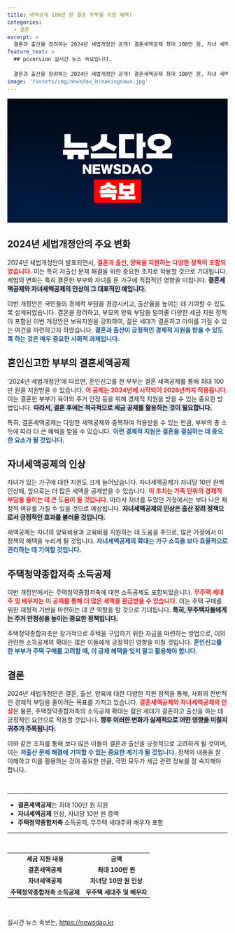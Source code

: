 ```yaml
---
title: 세액공제 100만 원 결혼 부부를 위한 혜택!
categories:
  - 결혼
excerpt: >
  결혼과 출산을 장려하는 2024년 세법개정안 공개! 결혼세액공제 최대 100만 원, 자녀 세액공제 인상, 주택청약 소득공제 확대 등 혜택이 가득합니다. 놓치지 마세요!
feature_text: >
  ## pcversion 실시간 뉴스 속보입니다.

  결혼과 출산을 장려하는 2024년 세법개정안 공개! 결혼세액공제 최대 100만 원, 자녀 세액공제 인상, 주택청약 소득공제 확대 등 혜택이 가득합니다. 놓치지 마세요!
image: '/assets/img/newsdao_breakingnews.jpg'
---
```


<p><img src="/assets/img/newsdao_breakingnews.jpg" alt="pcversion 속보" /></p>

<h2 data-ke-size="size26">2024년 세법개정안의 주요 변화</h2>

<p data-ke-size="size16">2024년 세법개정안이 발표되면서, <b><span style="color: #ee2323;">결혼과 출산, 양육을 지원하는 다양한 정책이 포함되었습니다.</span></b> 이는 특히 저출산 문제 해결을 위한 중요한 조치로 작용할 것으로 기대됩니다. 세법의 변화는 특히 결혼한 부부와 자녀를 둔 가구에 직접적인 영향을 미칩니다. <b><span style="background-color: #21538527;">결혼세액공제와 자녀세액공제의 인상이 그 대표적인 예입니다.</span></b></p>

<p data-ke-size="size16">이번 개정안은 국민들의 경제적 부담을 경감시키고, 출산율을 높이는 데 기여할 수 있도록 설계되었습니다. 결혼을 장려하고, 부모의 양육 부담을 덜어줄 다양한 세금 지원 정책이 포함된 이번 개정안은 보육지원을 강화하여, 젊은 세대가 결혼하고 아이를 가질 수 있는 여건을 마련하고자 하였습니다. <b><span style="color: #1a5490;">결혼과 출산이 긍정적인 경제적 지원을 받을 수 있도록 하는 것은 매우 중요한 사회적 과제입니다.</span></b></p>

<h2 data-ke-size="size26">혼인신고한 부부의 결혼세액공제</h2>

<p data-ke-size="size16">‘2024년 세법개정안’에 따르면, 혼인신고를 한 부부는 결혼 세액공제를 통해 최대 100만 원을 지원받을 수 있습니다. <b><span style="color: #ee2323;">이 공제는 2024년에 시작되어 2026년까지 적용됩니다.</span></b> 이는 결혼한 부부가 육아와 주거 안정 등을 위해 경제적 지원을 받을 수 있는 중요한 방법입니다. <b><span style="background-color: #21538527;">따라서, 결혼 후에는 적극적으로 세금 공제를 활용하는 것이 필요합니다.</span></b></p>

<p data-ke-size="size16">특히, 결혼세액공제는 다양한 세액공제와 중복하여 적용받을 수 있는 만큼, 부부의 총 소득에 따라 더 큰 혜택을 받을 수 있습니다. <b><span style="color: #1a5490;">이런 경제적 지원은 결혼을 결심하는 데 중요한 요소가 될 것입니다.</span></b></p>

<h2 data-ke-size="size26">자녀세액공제의 인상</h2>

<p data-ke-size="size16">자녀가 있는 가구에 대한 지원도 크게 늘어났습니다. 자녀세액공제가 자녀당 10만 원씩 인상돼, 앞으로는 더 많은 세액을 공제받을 수 있습니다. <b><span style="color: #ee2323;">이 조치는 가족 단위의 경제적 부담을 줄이는 데 큰 도움이 될 것입니다.</span></b> 따라서 자녀를 두었던 가정에서는 보다 나은 재정적 여유를 가질 수 있을 것으로 예상됩니다. <b><span style="background-color: #21538527;">자녀세액공제의 인상은 출산 장려 정책으로서 긍정적인 효과를 불러올 것입니다.</span></b></p>

<p data-ke-size="size16">세액공제는 자녀의 양육비용과 교육비를 지원하는 데 도움을 주므로, 많은 가정에서 이 정책의 혜택을 누리게 될 것입니다. <b><span style="color: #1a5490;">자녀세액공제의 확대는 가구 소득을 보다 효율적으로 관리하는 데 기여할 것입니다.</span></b></p>

<h2 data-ke-size="size26">주택청약종합저축 소득공제</h2>

<p data-ke-size="size16">이번 개정안에서는 주택청약종합저축에 대한 소득공제도 포함되었습니다. <b><span style="color: #ee2323;">무주택 세대주 및 배우자는 이 공제를 통해 더 많은 세액을 환급받을 수 있습니다.</span></b> 이는 주택 구매를 위한 재정적 기반을 마련하는 데 큰 역할을 할 것으로 기대됩니다. <b><span style="background-color: #21538527;">특히, 무주택자들에게는 주거 안정성을 높이는 중요한 정책입니다.</span></b></p>

<p data-ke-size="size16">주택청약종합저축은 장기적으로 주택을 구입하기 위한 자금을 마련하는 방법으로, 이와 관련한 소득공제의 확대는 많은 이들에게 긍정적인 영향을 미칠 것입니다. <b><span style="color: #1a5490;">혼인신고를 한 부부가 주택 구매를 고려할 때, 이 공제 혜택을 잊지 말고 활용해야 합니다.</span></b></p>

<h2 data-ke-size="size26">결론</h2>

<p data-ke-size="size16">2024년 세법개정안은 결혼, 출산, 양육에 대한 다양한 지원 정책을 통해, 사회의 전반적인 경제적 부담을 줄이려는 목표를 가지고 있습니다. <b><span style="color: #ee2323;">결혼세액공제와 자녀세액공제의 인상</span></b>은 물론, 주택청약종합저축의 소득공제 확대는 젊은 세대가 결혼하고 출산을 하는 데 긍정적인 요인으로 작용할 것입니다. <b><span style="background-color: #21538527;">향후 이러한 변화가 실제적으로 어떤 영향을 미칠지 귀추가 주목됩니다.</span></b></p>

<p data-ke-size="size16">이와 같은 조치를 통해 보다 많은 이들이 결혼과 출산을 긍정적으로 고려하게 될 것이며, 이는 <b><span style="color: #1a5490;">저출산 문제 해결에 기여할 수 있는 중요한 계기가 될 것입니다.</span></b> 정책의 내용을 잘 이해하고 이를 활용하는 것이 중요한 만큼, 국민 모두가 세금 관련 정보를 잘 숙지해야 합니다.</p>

<p data-ke-size="size16">&nbsp;</p>

<hr>

<ul>
    <li><b>결혼세액공제</b>는 최대 100만 원 지원</li>
    <li><b>자녀세액공제</b> 인상, 자녀당 10만 원 증액</li>
    <li><b>주택청약종합저축</b> 소득공제, 무주택 세대주와 배우자 포함</li>
</ul>

<hr>

<p data-ke-size="size16">&nbsp;</p>

<table style="width: 100%;">
    <tr style="height: 17px;">
        <td style="text-align: center; height: 17px;"><b>세금 지원 내용</b></td>
        <td style="text-align: center; height: 17px;"><b>금액</b></td>
    </tr>
    <tr style="height: 17px;">
        <td style="text-align: center; height: 17px;"><b>결혼세액공제</b></td>
        <td style="text-align: center; height: 17px;"><b>최대 100만 원</b></td>
    </tr>
    <tr style="height: 17px;">
        <td style="text-align: center; height: 17px;"><b>자녀세액공제</b></td>
        <td style="text-align: center; height: 17px;"><b>자녀당 10만 원 인상</b></td>
    </tr>
    <tr style="height: 17px;">
        <td style="text-align: center; height: 17px;"><b>주택청약종합저축 소득공제</b></td>
        <td style="text-align: center; height: 17px;"><b>무주택 세대주 및 배우자</b></td>
    </tr>
</table>

<p data-ke-size="size16">&nbsp;</p>
실시간 뉴스 속보는, <a href="https://newsdao.kr" rel="dofollow">https://newsdao.kr</a>


